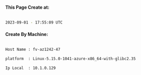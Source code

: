 
   
#### This Page Create at:

```bash

2023-09-01 - 17:55:09 UTC

```

#### Create By Machine:

```bash

Host Name : fv-az1242-47

platform  : Linux-5.15.0-1041-azure-x86_64-with-glibc2.35

Ip Local  : 10.1.0.129

```

